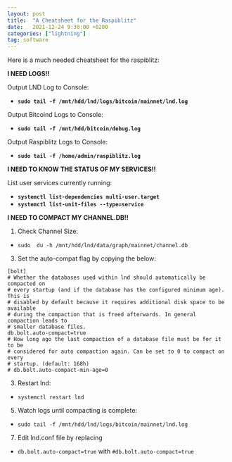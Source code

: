 ```yaml
---
layout: post
title:  "A Cheatsheet for the Raspiblitz"
date:   2021-12-24 9:30:00 +0200
categories: ["lightning"]
tag: software
---
```


Here is a much needed cheatsheet for the raspiblitz:

**I NEED LOGS!!**

Output LND Log to Console:
- **```sudo tail -f /mnt/hdd/lnd/logs/bitcoin/mainnet/lnd.log```**
	
Output Bitcoind Logs to Console:
- **```sudo tail -f /mnt/hdd/bitcoin/debug.log```**
	
Output Raspiblitz Logs to Console:
- **```sudo tail -f /home/admin/raspiblitz.log```**


**I NEED TO KNOW THE STATUS OF MY SERVICES!!**

List user services currently running:
- **```systemctl list-dependencies multi-user.target```**
- **```systemctl list-unit-files --type=service ```**

**I NEED TO COMPACT MY CHANNEL.DB!!**
1. Check Channel Size: 
- ```sudo  du -h /mnt/hdd/lnd/data/graph/mainnet/channel.db```
3. Set the auto-compat flag by copying the below:
```
[bolt]
# Whether the databases used within lnd should automatically be compacted on
# every startup (and if the database has the configured minimum age). This is
# disabled by default because it requires additional disk space to be available
# during the compaction that is freed afterwards. In general compaction leads to
# smaller database files.
db.bolt.auto-compact=true
# How long ago the last compaction of a database file must be for it to be
# considered for auto compaction again. Can be set to 0 to compact on every
# startup. (default: 168h)
# db.bolt.auto-compact-min-age=0
```
3. Restart lnd: 
- ```systemctl restart lnd```
5. Watch logs until compacting is complete: 
- ```sudo tail -f /mnt/hdd/lnd/logs/bitcoin/mainnet/lnd.log```
7. Edit lnd.conf file by replacing 
- ```db.bolt.auto-compact=true``` with  ```#db.bolt.auto-compact=true```
